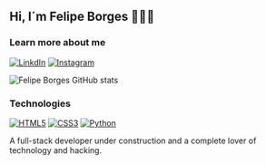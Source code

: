 ## Hi, I´m Felipe Borges 🙋🏾‍♂️

### Learn more about me

[![LinkdIn](https://img.shields.io/badge/LinkedIn-0077B5?style=for-the-badge&logo=linkedin&logoColor=white)](https://www.linkedin.com/in/devfelipeborges/)
[![Instagram](https://img.shields.io/badge/Instagram-E4405F?style=for-the-badge&logo=instagram&logoColor=white)](https://www.instagram.com/felipe.bgx/)

![Felipe Borges GitHub stats](https://github-readme-stats.vercel.app/api?username=devfborges&show_icons=true&theme=tokyonight)

### Technologies

[![HTML5](https://img.shields.io/badge/HTML5-E34F26?style=for-the-badge&logo=html5&logoColor=white)](#)
[![CSS3](https://img.shields.io/badge/CSS3-1572B6?style=for-the-badge&logo=css3&logoColor=white)](#)
[![Python](https://img.shields.io/badge/Python-3776AB?style=for-the-badge&logo=python&logoColor=white)](#)

A full-stack developer under construction and a complete lover of technology and hacking.
